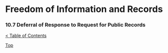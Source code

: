 [0]: ../README.md
[10.7]: public-records-deferral.md

# Freedom of Information and Records
### 10.7 Deferral of Response to Request for Public Records
[< Table of Contents][0]



[Top][10.7]
